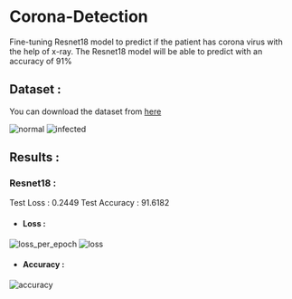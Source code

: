 # Corona-Detection
Fine-tuning Resnet18 model to predict if the patient has corona virus with the help of x-ray.
The Resnet18 model will be able to predict with an accuracy of 91%

## Dataset :
You can download the dataset from [here](https://www.kaggle.com/praveengovi/coronahack-chest-xraydataset/data)

![normal](https://user-images.githubusercontent.com/57902078/138547392-3c04bb38-5f5f-4853-a7eb-097d48e10e91.png)
![infected](https://user-images.githubusercontent.com/57902078/138547404-f5fa7701-acb8-4dab-b5af-2bea84951fe6.png)

## Results :
### Resnet18 :
Test Loss       :   0.2449
Test Accuracy   :   91.6182

- #### Loss :
![loss_per_epoch](https://user-images.githubusercontent.com/57902078/138547527-ac281941-41d9-4594-811d-77cc6f792019.png)
![loss](https://user-images.githubusercontent.com/57902078/138547515-b5091c0c-5ef0-49aa-a2bd-7523cd68a245.png)

- #### Accuracy :
![accuracy](https://user-images.githubusercontent.com/57902078/138547516-912ef43f-f5f1-491d-99c7-5cc9d9c2c0ac.png)
